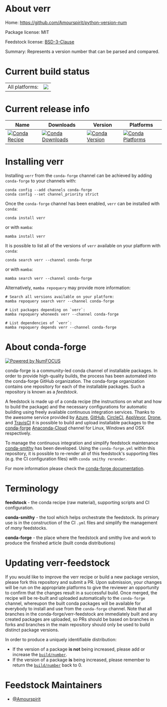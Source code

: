 About verr
==========

Home: https://github.com/Amourspirit/python-version-num

Package license: MIT

Feedstock license: [BSD-3-Clause](https://github.com/conda-forge/verr-feedstock/blob/master/LICENSE.txt)

Summary: Represents a version number that can be parsed and compared.

Current build status
====================


<table><tr><td>All platforms:</td>
    <td>
      <a href="https://dev.azure.com/conda-forge/feedstock-builds/_build/latest?definitionId=13706&branchName=master">
        <img src="https://dev.azure.com/conda-forge/feedstock-builds/_apis/build/status/verr-feedstock?branchName=master">
      </a>
    </td>
  </tr>
</table>

Current release info
====================

| Name | Downloads | Version | Platforms |
| --- | --- | --- | --- |
| [![Conda Recipe](https://img.shields.io/badge/recipe-verr-green.svg)](https://anaconda.org/conda-forge/verr) | [![Conda Downloads](https://img.shields.io/conda/dn/conda-forge/verr.svg)](https://anaconda.org/conda-forge/verr) | [![Conda Version](https://img.shields.io/conda/vn/conda-forge/verr.svg)](https://anaconda.org/conda-forge/verr) | [![Conda Platforms](https://img.shields.io/conda/pn/conda-forge/verr.svg)](https://anaconda.org/conda-forge/verr) |

Installing verr
===============

Installing `verr` from the `conda-forge` channel can be achieved by adding `conda-forge` to your channels with:

```
conda config --add channels conda-forge
conda config --set channel_priority strict
```

Once the `conda-forge` channel has been enabled, `verr` can be installed with `conda`:

```
conda install verr
```

or with `mamba`:

```
mamba install verr
```

It is possible to list all of the versions of `verr` available on your platform with `conda`:

```
conda search verr --channel conda-forge
```

or with `mamba`:

```
mamba search verr --channel conda-forge
```

Alternatively, `mamba repoquery` may provide more information:

```
# Search all versions available on your platform:
mamba repoquery search verr --channel conda-forge

# List packages depending on `verr`:
mamba repoquery whoneeds verr --channel conda-forge

# List dependencies of `verr`:
mamba repoquery depends verr --channel conda-forge
```


About conda-forge
=================

[![Powered by
NumFOCUS](https://img.shields.io/badge/powered%20by-NumFOCUS-orange.svg?style=flat&colorA=E1523D&colorB=007D8A)](https://numfocus.org)

conda-forge is a community-led conda channel of installable packages.
In order to provide high-quality builds, the process has been automated into the
conda-forge GitHub organization. The conda-forge organization contains one repository
for each of the installable packages. Such a repository is known as a *feedstock*.

A feedstock is made up of a conda recipe (the instructions on what and how to build
the package) and the necessary configurations for automatic building using freely
available continuous integration services. Thanks to the awesome service provided by
[Azure](https://azure.microsoft.com/en-us/services/devops/), [GitHub](https://github.com/),
[CircleCI](https://circleci.com/), [AppVeyor](https://www.appveyor.com/),
[Drone](https://cloud.drone.io/welcome), and [TravisCI](https://travis-ci.com/)
it is possible to build and upload installable packages to the
[conda-forge](https://anaconda.org/conda-forge) [Anaconda-Cloud](https://anaconda.org/)
channel for Linux, Windows and OSX respectively.

To manage the continuous integration and simplify feedstock maintenance
[conda-smithy](https://github.com/conda-forge/conda-smithy) has been developed.
Using the ``conda-forge.yml`` within this repository, it is possible to re-render all of
this feedstock's supporting files (e.g. the CI configuration files) with ``conda smithy rerender``.

For more information please check the [conda-forge documentation](https://conda-forge.org/docs/).

Terminology
===========

**feedstock** - the conda recipe (raw material), supporting scripts and CI configuration.

**conda-smithy** - the tool which helps orchestrate the feedstock.
                   Its primary use is in the construction of the CI ``.yml`` files
                   and simplify the management of *many* feedstocks.

**conda-forge** - the place where the feedstock and smithy live and work to
                  produce the finished article (built conda distributions)


Updating verr-feedstock
=======================

If you would like to improve the verr recipe or build a new
package version, please fork this repository and submit a PR. Upon submission,
your changes will be run on the appropriate platforms to give the reviewer an
opportunity to confirm that the changes result in a successful build. Once
merged, the recipe will be re-built and uploaded automatically to the
`conda-forge` channel, whereupon the built conda packages will be available for
everybody to install and use from the `conda-forge` channel.
Note that all branches in the conda-forge/verr-feedstock are
immediately built and any created packages are uploaded, so PRs should be based
on branches in forks and branches in the main repository should only be used to
build distinct package versions.

In order to produce a uniquely identifiable distribution:
 * If the version of a package **is not** being increased, please add or increase
   the [``build/number``](https://docs.conda.io/projects/conda-build/en/latest/resources/define-metadata.html#build-number-and-string).
 * If the version of a package **is** being increased, please remember to return
   the [``build/number``](https://docs.conda.io/projects/conda-build/en/latest/resources/define-metadata.html#build-number-and-string)
   back to 0.

Feedstock Maintainers
=====================

* [@Amourspirit](https://github.com/Amourspirit/)

